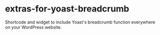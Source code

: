 # extras-for-yoast-breadcrumb
Shortcode and widget to include Yoast's breadcrumb function everywhere on your WordPress website.
